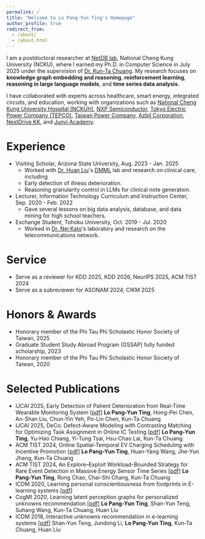 ```yaml
---
permalink: /
title: "Welcome to Lo Pang-Yun Ting's Homepage"
author_profile: true
redirect_from: 
  - /about/
  - /about.html
---
```


I am a postdoctoral researcher at [NetDB lab](https://ncku-ccs.github.io/netdb-web/), National Cheng Kung University (NCKU), where I earned my Ph.D. in Computer Science in July 2025 under the supervision of [Dr. Kun-Ta Chuang](https://researchoutput.ncku.edu.tw/en/persons/kun-ta-chuang).
My research focuses on **knowledge graph embedding and reasoning**, **reinforcement learning**, **reasoning in large language models**, and **time series data analysis**.

I have collaborated with experts across healthcare, smart energy, integrated circuits, and education, working with organizations such as [National Cheng Kung University Hospital (NCKUH)](https://web.hosp.ncku.edu.tw/nckm/english/HomeStyle.aspx?Type=11&ContentPage=0), [NXP Semiconductor](https://www.nxp.com/), [Tokyo Electric Power Company (TEPCO)](https://www.tepco.co.jp/en/hd/index-e.html), [Taiwan Power Company](https://www.taipower.com.tw/2763/), [Azbil Corporation](https://www.azbil.com/), [NextDrive KK](https://www.nextdrive.io/en/), and [Junyi Academy](https://official.junyiacademy.org/).


Experience
======
- Visiting Scholar, Arizona State University, Aug. 2023 - Jan. 2025
  - Worked with [Dr. Huan Liu](https://search.asu.edu/profile/255975)'s [DMML](https://dmml.asu.edu/) lab and research on clinical care, including
  - Early detection of illness deterioration.
  - Reasoning granularity control in LLMs for clinical note generation.
- Lecturer, Information Technology Curriculum and Instruction Center, Sep. 2020 - Feb. 2022
  - Gave several lessons on big data analysis, database, and data mining for high school teachers.
- Exchange Student, Tohoku University, Oct. 2019 - Jul. 2020
  - Worked in [Dr. Nei Kato](http://www.it.is.tohoku.ac.jp/~kato/en-index.html)'s laboratory and research on the telecommunications network.


Service
======
- Serve as a reviewer for KDD 2025, KDD 2026, NeurIPS 2025, ACM TIST 2024
- Serve as a subreviewer for ASONAM 2024, CIKM 2025


Honors & Awards
======
- Honorary member of the Phi Tau Phi Scholastic Honor Society of Taiwan, 2025
- Graduate Student Study Abroad Program (GSSAP) fully funded scholarship, 2023
- Honorary member of the Phi Tau Phi Scholastic Honor Society of Taiwan, 2020


Selected Publications
======
- IJCAI 2025, Early Detection of Patient Deterioration from Real-Time Wearable Monitoring System [[pdf](https://arxiv.org/pdf/2505.01305?)]
  **Lo Pang-Yun Ting**, Hong-Pei Chen, An-Shan Liu, Chun-Yin Yeh, Po-Lin Chen, Kun-Ta Chuang
- IJCAI 2025, DeCo: Defect-Aware Modeling with Contrasting Matching for Optimizing Task Assignment in Online IC Testing [[pdf](https://arxiv.org/pdf/2505.00278)]
  **Lo Pang-Yun Ting**, Yu-Hao Chiang, Yi-Tung Tsai, Hsu-Chao Lai, Kun-Ta Chuang
- ACM TIST 2024, Online Spatial-Temporal EV Charging Scheduling with Incentive Promotion [[pdf](https://dl.acm.org/doi/full/10.1145/3678180)]
  **Lo Pang-Yun Ting**, Huan-Yang Wang, Jhe-Yun Jhang, Kun-Ta Chuang
- ACM TIST 2024, An Explore–Exploit Workload-Bounded Strategy for Rare Event Detection in Massive Energy Sensor Time Series [[pdf](https://dl.acm.org/doi/full/10.1145/3657641)]
  **Lo Pang-Yun Ting**, Rong Chao, Chai-Shi Chang, Kun-Ta Chuang
- ICDM 2020, Learning personal conscientiousness from footprints in E-learning systems [[pdf](https://ieeexplore.ieee.org/stamp/stamp.jsp?arnumber=9338404)]
- CogMI 2020, Learning latent perception graphs for personalized unknowns recommendation [[pdf](https://ieeexplore.ieee.org/stamp/stamp.jsp?arnumber=9319281)]
  **Lo Pang-Yun Ting**, Shan-Yun Teng, Suhang Wang, Kun-Ta Chuang, Huan Liu
- ICDM 2018, Interactive unknowns recommendation in e-learning systems [[pdf](https://ieeexplore.ieee.org/stamp/stamp.jsp?arnumber=8594874)]
  Shan-Yun Teng, Jundong Li, **Lo Pang-Yun Ting**, Kun-Ta Chuang, Huan Liu


